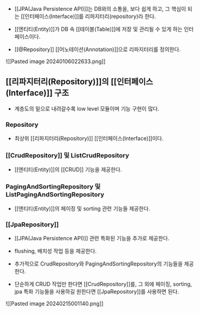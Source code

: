 - [[JPA(Java Persistence API)]]는 DB와의 소통을, 보다 쉽게 하고, 그 핵심이 되는 [[인터페이스(Interface)]]를 리파지터리(repository)라 한다.

- [[엔티티(Entity)]]가 DB 속 [[테이블(Table)]]에 저장 및 관리될 수 있게 하는 인터페이스이다.
- [[@Repository]] [[어노테이션(Annotation)]]으로 리파지터리를 정의한다.

![[Pasted image 20240106022633.png]]

## [[리파지터리(Repository)]]의 [[인터페이스(Interface)]] 구조

- 계층도의 밑으로 내려갈수록 low level 모듈이며 기능 구현이 많다.
### Repository 

- 최상위 [[리파지터리(Repository)]] [[인터페이스(Interface)]]이다.

### [[CrudRepository]] 및 ListCrudRepository

- [[엔티티(Entity)]]의 [[CRUD]] 기능을 제공한다.
### PagingAndSortingRepository 및 ListPagingAndSortingRepository

- [[엔티티(Entity)]]의 페이징 및 sorting 관련 기능들 제공한다.
### [[JpaRepository]]

- [[JPA(Java Persistence API)]] 관련 특화된 기능을 추가로 제공한다. 
- flushing, 배치성 작업 등을 제공한다.
- 추가적으로 CrudRepository와 PagingAndSortingRepository의 기능들을 제공한다.

- 단순하게 CRUD 작업만 한다면 [[CrudRepository]]를, 그 외에 페이징, sorting, jpa 특화 기능들을 사용하길 원한다면 [[JpaRepository]]를 사용하면 된다.

![[Pasted image 20240215001140.png]]